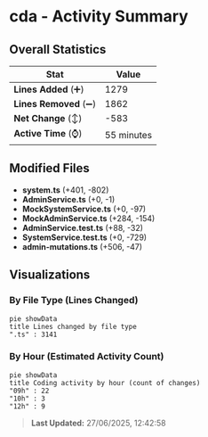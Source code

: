 # cda - Activity Summary 

## Overall Statistics

| Stat                   | Value                                                             |
| ---------------------- | ----------------------------------------------------------------- |
| **Lines Added** (➕)   | 1279                                          |
| **Lines Removed** (➖) | 1862                                        |
| **Net Change** (↕)    | -583                |
| **Active Time** (⌚)   | 55 minutes |


## Modified Files
- **system.ts** (+401, -802)
- **AdminService.ts** (+0, -1)
- **MockSystemService.ts** (+0, -97)
- **MockAdminService.ts** (+284, -154)
- **AdminService.test.ts** (+88, -32)
- **SystemService.test.ts** (+0, -729)
- **admin-mutations.ts** (+506, -47)

## Visualizations

### By File Type (Lines Changed)

```mermaid
pie showData
title Lines changed by file type
".ts" : 3141
```

### By Hour (Estimated Activity Count)

```mermaid
pie showData
title Coding activity by hour (count of changes)
"09h" : 22
"10h" : 3
"12h" : 9
```


> **Last Updated:** 27/06/2025, 12:42:58